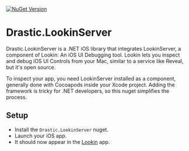 [![NuGet Version](https://img.shields.io/nuget/v/Drastic.LookinServer.svg)](https://www.nuget.org/packages/Drastic.LookinServer/)

# Drastic.LookinServer


Drastic.LookinServer is a .NET iOS library that integrates LookinServer, a component of Lookin: An iOS UI Debugging tool. Lookin lets you inspect and debug iOS UI Controls from your Mac, similar to a service like Reveal, but it's open source.

To inspect your app, you need LookinServer installed as a component, generally done with Cocoapods inside your Xcode project. Adding the framework is tricky for .NET developers, so this nuget simplifies the process.

## Setup

- Install the `Drastic.LookinServer` nuget.
- Launch your iOS app.
- It should now appear in the [Lookin](https://lookin.work/) app.